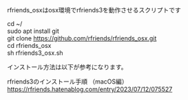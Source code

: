 rfriends_osxはosx環境でrfriends3を動作させるスクリプトです  
  
cd ~/  
sudo apt install git  
git clone https://github.com/rfriends/rfriends_osx.git  
cd rfriends_osx  
sh rfriends3_osx.sh  
  
インストール方法は以下が参考になります。 
  
rfriends3のインストール手順 （macOS編）  
https://rfriends.hatenablog.com/entry/2023/07/12/075527  
